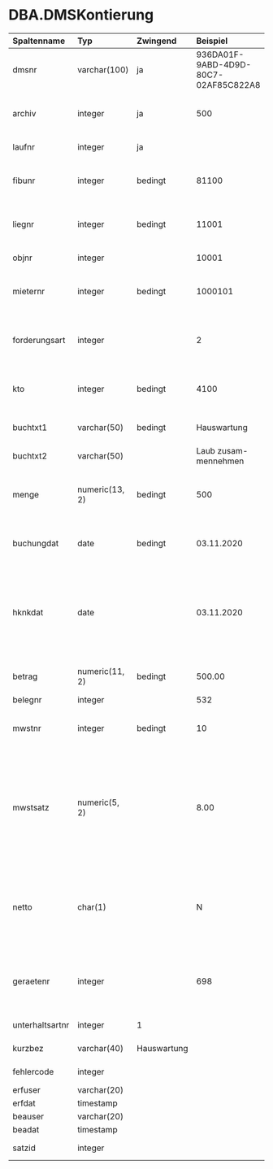 # DBA.DMSKontierung

|Spaltenname|Typ|Zwingend|Beispiel|Kommentar|
|:----------|:--|:-------|:-------|:--------|
|dmsnr|varchar(100)|ja|936DA01F-9ABD-4D9D-80C7-02AF85C822A8|Eindeutige Identifikation eines Dokuments aus DMS|
|archiv|integer|ja|500|Die Archivnr wird von Rimo R5 vergeben, kann dort jedoch im Rahmen der E-Dossier Archive frei definiert werden|
|laufnr|integer|ja||Fortlaufende Nummerierung pro dmsnr beginnend mit 1 |
|fibunr|integer|bedingt|81100|Nummer der Finanzbuchhaltung <br>zwingend für automatischen Import|
|liegnr|integer|bedingt|11001|Liegenschaftsnummer gemäss vDMSObjekt<br>zwingend, wenn Objekt (objnr) angegeben wird|
|objnr|integer||10001|Objektnummer gemäss vDMSObjekt|
|mieternr|integer|bedingt|1000101|Mieternummer. Prioritär gegenüber Kontierung (kto)<br>zwingend für automatischen Import, wenn kto leer|
|forderungsart|integer||2|Forderungsart gemäss vDMSForderungsart nur möglich wenn Mieter bzw. STEG-Eigentümer (mieternr) angegeben wird|
|kto|integer|bedingt|4100|Kontonummer. Alternativ zu Mieternummer (mieternr)<br>zwingend für automatischen Import, wenn mieternr leer|
|buchtxt1|varchar(50)|bedingt|Hauswartung|Buchungstext 1<br>zwingend für automatischen Import|
|buchtxt2|varchar(50)||Laub zusam-mennehmen|Buchungstext 2|
|menge|numeric(13, 2)|bedingt|500|Menge ist nur zwingend, wenn Menge auf Konto als zwingend definiert (vDMSFibukonto.MENGEZWING = 1)|
|buchungdat|date|bedingt|03.11.2020|Buchungsdatum muss pro dmsnr immer gleich sein<br>zwingend für automatischen Import|
|hknkdat|date||03.11.2020|Datum zur Abgrenzung der Nebenkostenabrechnung. Wenn dieser Wert leer (NULL) geliefert wird, so überträgt Rimo R5 den Wert = BUCHUNGDAT beim Import in die Systemtabellen. Ansonsten wird das HKNKDAT in die Rimo R5 Buchung übernommen.|
|betrag|numeric(11, 2)|bedingt|500.00|Betrag der Kontierung<br>zwingend für automatischen Import|
|belegnr|integer||532|manuelle Belegnummer|
|mwstnr|integer|bedingt|10|MWST Code. <br>zwingend für automatischen Import, wenn Betrag mit MWST gebucht werden soll|
|mwstsatz|numeric(5, 2)||8.00|Mehrwertsteuersatz<br>Ist nur nötig, wenn der %-Satz ein anderer ist, als derjenige, welcher zum Buchungsdatum gültig ist. <br>Bsp: per 23.01.2018 ist 7.7% gültig. Bei einer Rechnung per Buchungsdatum 23.01.2018, welche aber das Jahr 2017 betrifft, muss hier 8.00% eingetragen werden.|
|netto|char(1)||N|‚N‘ oder NULL = BRUTTO<br>‚Y‘ = NETTO<br>NETTO bezieht sich auf den Betrag bezüglich MWST.<br>Wenn Betrag inkl. MWST, so kann Feld NETTO leer sein,<br>wenn Betrag exkl. MWST, so muss NETTO = ‚Y‘ sein.|
|geraetenr|integer||698|Gerätenummer gemäss vDMSGeraet.<br>Wenn ein automatischer Unterhalt erfasst werden soll, so muss ein Gerät definiert werden.|
|unterhaltsartnr|integer|1||Unterhaltsart gemäss vDMSUnterhaltsart|
|kurzbez|varchar(40)|Hauswartung||Kurzbezeichnung des Un-terhalts|
|fehlercode|integer|||Wird von Rimo R5 abgefüllt.  [Fehlercodeliste](/_staging%20area/fehlercodes.md)|
|erfuser|varchar(20)|||Erfassungsuser|
|erfdat|timestamp|||Erfassungsdatum|
|beauser|varchar(20)|||Letzer Bearbeitungsuser|
|beadat|timestamp|||Letztes Bearbeitungsdatum|
|satzid|integer|||wird nur von Rimo R5 verwendet|
